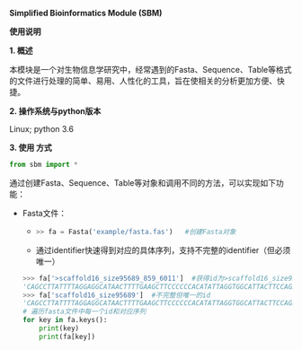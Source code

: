 **Simplified Bioinformatics Module (SBM)**

**使用说明**

**1. 概述**

本模块是一个对生物信息学研究中，经常遇到的Fasta、Sequence、Table等格式的文件进行处理的简单、易用、人性化的工具，旨在使相关的分析更加方便、快捷。

**2. 操作系统与python版本**

Linux; python 3.6

**3. 使用 方式**

```python
from sbm import *
```

通过创建Fasta、Sequence、Table等对象和调用不同的方法，可以实现如下功能：

- Fasta文件：

  - ```python
    >> fa = Fasta('example/fasta.fas')   #创建Fasta对象
    ```

  - 通过identifier快速得到对应的具体序列，支持不完整的identifier（但必须唯一）

  ```python
  >>> fa['>scaffold16_size95689_859_6011']  #获得id为>scaffold16_size95689_859_6011的序列
  'CAGCCTTATTTTAGGAGGCATAACTTTTGAAGCTTCCCCCCACATATTAGGTGGCATTACTTCCAGAGCAATCCCCCCCTTATTAGGAGGCATTGCTTTCGGAGCA'
  >>> fa['scaffold16_size95689']  #不完整但唯一的id
  'CAGCCTTATTTTAGGAGGCATAACTTTTGAAGCTTCCCCCCACATATTAGGTGGCATTACTTCCAGAGCAATCCCCCCCTTATTAGGAGGCATTGCTTTCGGAGCA'
  # 遍历fasta文件中每一个id和对应序列
  for key in fa.keys():
      print(key)
      print(fa[key])
  ```

  

  